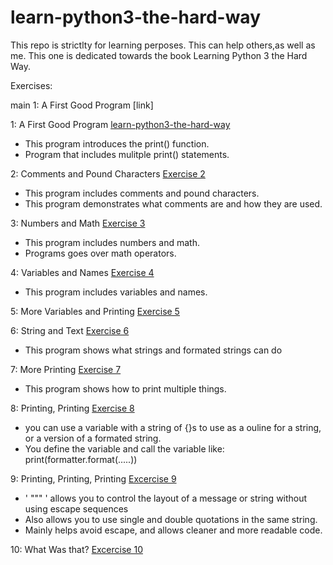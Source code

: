 # learn-python3-the-hard-way

This repo is strictlty for learning perposes. This can help others,as well as me. This one is dedicated towards the book Learning Python 3 the Hard Way.


Exercises:

 main
1: A First Good Program [link] 

[link-id]: ./ex-1.py
1: A First Good Program  [learn-python3-the-hard-way](ex-1.py)
- This program introduces the print() function.
- Program that includes mulitple print() statements.

2: Comments and Pound Characters [Exercise 2](ex-2.py)
- This program includes comments and pound characters.
- This program demonstrates what comments are and how they are used.

3: Numbers and Math [Exercise 3](ex-3.py)
- This program includes numbers and math.
- Programs goes over math operators. 

4: Variables and Names [Exercise 4](ex-4.py)
- This program includes variables and names.

5: More Variables and Printing [Exercise 5](ex-5.py)

6: String and Text [Exercise 6](ex-6.py)
- This program shows what strings and formated strings can do

7: More Printing [Exercise 7](ex-7.py)
- This program shows how to print multiple things.

8: Printing, Printing [Exercise 8](ex-8.py)
- you can use a variable with a string of {}s to use as a ouline for a string, or a version of a formated string. 
- You define the variable and call the variable like: print(formatter.format(.....))

9: Printing, Printing, Printing [Excercise 9](ex-9.py)
-   ' """ ' allows you to control the layout of a message or string without using escape sequences
-   Also allows you to use single and double quotations in the same string. 
-   Mainly helps avoid escape, and allows cleaner and more readable code.

10: What Was that? [Excercise 10](ex-10.py)

  
